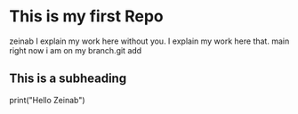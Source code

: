 # This is my first Repo
zeinab
I explain my work here without you.
I explain my work here that.
main
right now i am on my branch.git add

## This is a subheading

print("Hello Zeinab")
